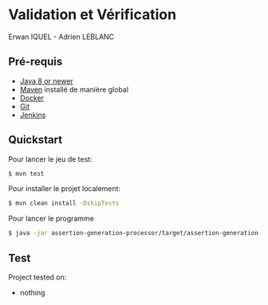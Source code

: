 # Validation et Vérification

Erwan IQUEL - Adrien LEBLANC

## Pré-requis

* [Java 8 or newer](https://www.oracle.com/technetwork/java/javase/downloads/index.html)
* [Maven](https://maven.apache.org/) installé de manière global
* [Docker](https://docs.docker.com/install/)
* [Git](https://git-scm.com/book/fr/v1/D%C3%A9marrage-rapide-Installation-de-Git)
* [Jenkins](https://hub.docker.com/r/jenkinsci/blueocean/)

## Quickstart

Pour lancer le jeu de test:

```bash
$ mvn test 
```

Pour installer le projet localement:

```bash
$ mvn clean install -DskipTests
```

Pour lancer le programme    

```bash
$ java -jar assertion-generation-processor/target/assertion-generation-processor.jar /path/vers/le/projet/maven nom_de_la_méthode
```

## Test

Project tested on:

* nothing